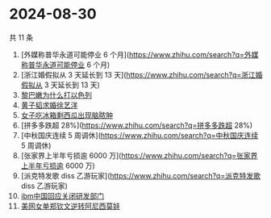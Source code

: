 # 2024-08-30

共 11 条

<!-- BEGIN ZHIHUSEARCH -->
<!-- 最后更新时间 Fri Aug 30 2024 13:09:08 GMT+0800 (China Standard Time) -->
1. [外媒称普华永道可能停业 6 个月](https://www.zhihu.com/search?q=外媒称普华永道可能停业 6 个月)
1. [浙江婚假拟从 3 天延长到 13 天](https://www.zhihu.com/search?q=浙江婚假拟从 3 天延长到 13 天)
1. [黎巴嫩为什么打以色列](https://www.zhihu.com/search?q=黎巴嫩为什么打以色列)
1. [黄子韬求婚徐艺洋](https://www.zhihu.com/search?q=黄子韬求婚徐艺洋)
1. [女子吃冰箱剩西瓜出现脑脓肿](https://www.zhihu.com/search?q=女子吃冰箱剩西瓜出现脑脓肿)
1. [拼多多跌超 28%](https://www.zhihu.com/search?q=拼多多跌超 28%)
1. [中秋国庆连续 5 周调休](https://www.zhihu.com/search?q=中秋国庆连续 5 周调休)
1. [张家界上半年亏损逾 6000 万](https://www.zhihu.com/search?q=张家界上半年亏损逾 6000 万)
1. [派克特发歌 diss 乙游玩家](https://www.zhihu.com/search?q=派克特发歌 diss 乙游玩家)
1. [ibm中国回应关闭研发部门](https://www.zhihu.com/search?q=ibm中国回应关闭研发部门)
1. [美网女单郑钦文逆转阿尼西莫娃](https://www.zhihu.com/search?q=美网女单郑钦文逆转阿尼西莫娃)
<!-- END ZHIHUSEARCH -->
